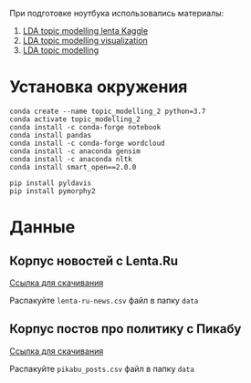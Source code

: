 При подготовке ноутбука использовались материалы:
1. [LDA topic modelling lenta Kaggle](https://www.kaggle.com/genyagree/lda-topic-modelling/notebook)
2. [LDA topic modelling visualization](https://towardsdatascience.com/end-to-end-topic-modeling-in-python-latent-dirichlet-allocation-lda-35ce4ed6b3e0)
3. [LDA topic modelling](https://towardsdatascience.com/end-to-end-topic-modeling-in-python-latent-dirichlet-allocation-lda-35ce4ed6b3e0)

# Установка окружения
```
conda create --name topic_modelling_2 python=3.7
conda activate topic_modelling_2
conda install -c conda-forge notebook
conda install pandas
conda install -c conda-forge wordcloud
conda install -c anaconda gensim
conda install -c anaconda nltk
conda install smart_open==2.0.0

pip install pyldavis
pip install pymorphy2
```
# Данные
## Корпус новостей с Lenta.Ru
  [Ссылка для скачивания](https://www.kaggle.com/yutkin/corpus-of-russian-news-articles-from-lenta)
  
  Распакуйте `lenta-ru-news.csv` файл в папку `data`
## Корпус постов про политику с Пикабу
[Ссылка для скачивания](https://www.kaggle.com/atomin/pikabu-politic-posts)
  
  Распакуйте `pikabu_posts.csv` файл в папку `data`
